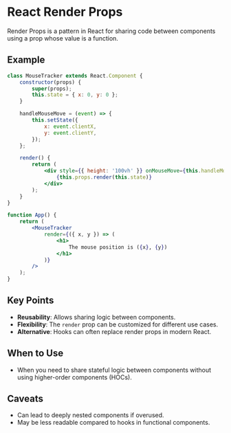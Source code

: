 # React Render Props

Render Props is a pattern in React for sharing code between components using a prop whose value is a function.

## Example

```jsx
class MouseTracker extends React.Component {
    constructor(props) {
        super(props);
        this.state = { x: 0, y: 0 };
    }

    handleMouseMove = (event) => {
        this.setState({
            x: event.clientX,
            y: event.clientY,
        });
    };

    render() {
        return (
            <div style={{ height: '100vh' }} onMouseMove={this.handleMouseMove}>
                {this.props.render(this.state)}
            </div>
        );
    }
}

function App() {
    return (
        <MouseTracker
            render={({ x, y }) => (
                <h1>
                    The mouse position is ({x}, {y})
                </h1>
            )}
        />
    );
}
```

## Key Points
- **Reusability**: Allows sharing logic between components.
- **Flexibility**: The `render` prop can be customized for different use cases.
- **Alternative**: Hooks can often replace render props in modern React.

## When to Use
- When you need to share stateful logic between components without using higher-order components (HOCs).

## Caveats
- Can lead to deeply nested components if overused.
- May be less readable compared to hooks in functional components.
